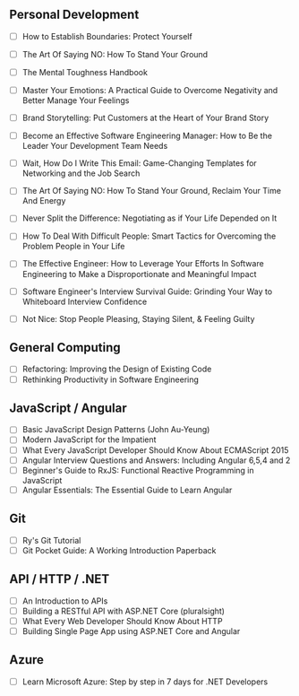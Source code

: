 ## Personal Development
- [ ] How to Establish Boundaries: Protect Yourself
- [ ] The Art Of Saying NO: How To Stand Your Ground
- [ ] The Mental Toughness Handbook
- [ ] Master Your Emotions: A Practical Guide to Overcome Negativity and Better Manage Your Feelings
- [ ] Brand Storytelling: Put Customers at the Heart of Your Brand Story
- [ ] Become an Effective Software Engineering Manager: How to Be the Leader Your Development Team Needs
- [ ] Wait, How Do I Write This Email: Game-Changing Templates for Networking and the Job Search
- [ ] The Art Of Saying NO: How To Stand Your Ground, Reclaim Your Time And Energy
- [ ] Never Split the Difference: Negotiating as if Your Life Depended on It
- [ ] How To Deal With Difficult People: Smart Tactics for Overcoming the Problem People in Your Life
- [ ] The Effective Engineer: How to Leverage Your Efforts In Software Engineering to Make a Disproportionate and Meaningful Impact
- [ ] Software Engineer's Interview Survival Guide: Grinding Your Way to Whiteboard Interview Confidence
- [ ] Not Nice: Stop People Pleasing, Staying Silent, & Feeling Guilty


## General Computing
- [ ] Refactoring: Improving the Design of Existing Code
- [ ] Rethinking Productivity in Software Engineering

## JavaScript / Angular
- [ ] Basic JavaScript Design Patterns (John Au-Yeung)
- [ ] Modern JavaScript for the Impatient
- [ ] What Every JavaScript Developer Should Know About ECMAScript 2015
- [ ] Angular Interview Questions and Answers: Including Angular 6,5,4 and 2
- [ ] Beginner's Guide to RxJS: Functional Reactive Programming in JavaScript
- [ ] Angular Essentials: The Essential Guide to Learn Angular

## Git
- [ ] Ry's Git Tutorial
- [ ] Git Pocket Guide: A Working Introduction Paperback 

## API / HTTP / .NET
- [ ] An Introduction to APIs
- [ ] Building a RESTful API with ASP.NET Core (pluralsight)
- [ ] What Every Web Developer Should Know About HTTP
- [ ] Building Single Page App using ASP.NET Core and Angular

## Azure
- [ ] Learn Microsoft Azure: Step by step in 7 days for .NET Developers
